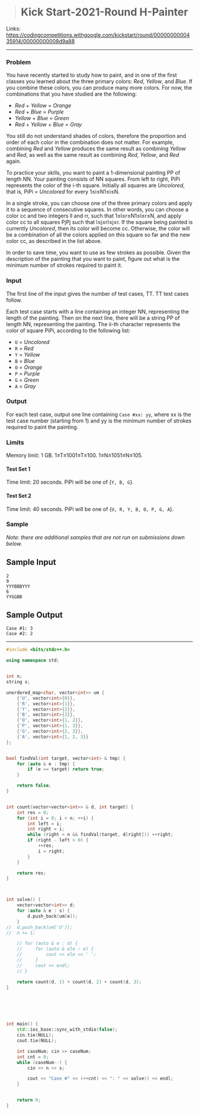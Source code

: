 > # Kick Start-2021-Round H-Painter

Links: https://codingcompetitions.withgoogle.com/kickstart/round/0000000000435914/00000000008d9a88

-----

### Problem

You have recently started to study how to paint, and in one of the first classes you learned about the three primary colors: *Red*, *Yellow*, and *Blue*. If you combine these colors, you can produce many more colors. For now, the combinations that you have studied are the following:

- *Red* + *Yellow* = *Orange*
- *Red* + *Blue* = *Purple*
- *Yellow* + *Blue* = *Green*
- *Red* + *Yellow* + *Blue* = *Gray*

You still do not understand shades of colors, therefore the proportion and order of each color in the combination does not matter. For example, combining *Red* and *Yellow* produces the same result as combining *Yellow* and *Red*, as well as the same result as combining *Red*, *Yellow*, and *Red* again.

To practice your skills, you want to paint a 1-dimensional painting PP of length NN. Your painting consists of NN squares. From left to right, PiPi represents the color of the i-th square. Initially all squares are *Uncolored*, that is, PiPi = *Uncolored* for every 1≤i≤N1≤i≤N.

In a single stroke, you can choose one of the three primary colors and apply it to a sequence of consecutive squares. In other words, you can choose a color cc and two integers ll and rr, such that 1≤l≤r≤N1≤l≤r≤N, and apply color cc to all squares PjPj such that l≤j≤rl≤j≤r. If the square being painted is currently *Uncolored*, then its color will become cc. Otherwise, the color will be a combination of all the colors applied on this square so far and the new color cc, as described in the list above.

In order to save time, you want to use as few strokes as possible. Given the description of the painting that you want to paint, figure out what is the minimum number of strokes required to paint it.

### Input

The first line of the input gives the number of test cases, TT. TT test cases follow.

Each test case starts with a line containing an integer NN, representing the length of the painting. Then on the next line, there will be a string PP of length NN, representing the painting. The ii-th character represents the color of square PiPi, according to the following list:

- `U` = *Uncolored*
- `R` = *Red*
- `Y` = *Yellow*
- `B` = *Blue*
- `O` = *Orange*
- `P` = *Purple*
- `G` = *Green*
- `A` = *Gray*

### Output

For each test case, output one line containing `Case #xx: yy`, where xx is the test case number (starting from 1) and yy is the minimum number of strokes required to paint the painting.

### Limits

Memory limit: 1 GB.
1≤T≤1001≤T≤100.
1≤N≤1051≤N≤105.

#### Test Set 1

Time limit: 20 seconds.
PiPi will be one of {`Y, B, G`}.

#### Test Set 2

Time limit: 40 seconds.
PiPi will be one of {`U, R, Y, B, O, P, G, A`}.

### Sample

*Note: there are additional samples that are not run on submissions down below.*

## Sample Input

```
2
9
YYYBBBYYY
6
YYGGBB
```

## Sample Output

```
Case #1: 3
Case #2: 2
```

----





```c++
#include <bits/stdc++.h>

using namespace std;


int n;
string s;

unordered_map<char, vector<int>> um {
	{'U', vector<int>{0}},
	{'R', vector<int>{1}},
	{'Y', vector<int>{2}},
	{'B', vector<int>{3}},
	{'O', vector<int>{1, 2}},
	{'P', vector<int>{1, 3}},
	{'G', vector<int>{2, 3}},
	{'A', vector<int>{1, 2, 3}}
};


bool findVal(int target, vector<int> & tmp) {
	for (auto & e : tmp) {
		if (e == target) return true;
	}

	return false;
}


int count(vector<vector<int>> & d, int target) {
	int res = 0;
	for (int i = 0; i < n; ++i) {
		int left = i;
		int right = i;
		while (right < n && findVal(target, d[right])) ++right;
		if (right - left > 0) {
			++res;
			i = right;
		}
	}

	return res;
}



int solve() {
	vector<vector<int>> d;
	for (auto & e : s) {
		d.push_back(um[e]);
	}
// 	d.push_back(um['U']);
// 	n += 1;

    // for (auto & e : d) {
    //     for (auto & ele : e) {
    //         cout << ele << ' ';
    //     }
    //     cout << endl;
    // }

	return count(d, 1) + count(d, 2) + count(d, 3);
}






int main() {
    std::ios_base::sync_with_stdio(false);
    cin.tie(NULL);
    cout.tie(NULL);

    int caseNum; cin >> caseNum;
    int cnt = 0;
    while (caseNum--) {
        cin >> n >> s;

        cout << "Case #" << (++cnt) << ": " << solve() << endl;
    }


    return 0;
}
```

